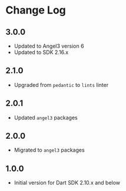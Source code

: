
# Change Log

## 3.0.0

* Updated to Angel3 version 6
* Updated to SDK 2.16.x

## 2.1.0

* Upgraded from `pedantic` to `lints` linter

## 2.0.1

* Updated `angel3` packages
  
## 2.0.0

* Migrated to `angel3` packages

## 1.0.0

* Initial version for Dart SDK 2.10.x and below
